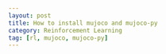 ```yaml
---
layout: post
title: How to install mujoco and mujoco-py
category: Reinforcement Learning
tag: [rl, mujoco, mujoco-py]
---
```


```
